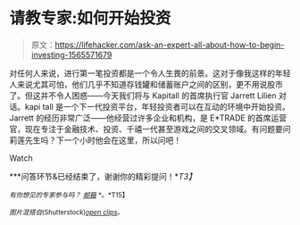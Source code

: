 # 请教专家:如何开始投资

> 原文：<https://lifehacker.com/ask-an-expert-all-about-how-to-begin-investing-1565571679>

对任何人来说，进行第一笔投资都是一个令人生畏的前景。这对于像我这样的年轻人来说尤其可怕，他们几乎不知道存钱罐和储蓄账户之间的区别，更不用说股市了。但这并不令人困惑——今天我们将与 Kapitall 的首席执行官 Jarrett Lilien 对话。kapi tall 是一个下一代投资平台，年轻投资者可以在互动的环境中开始投资。Jarrett 的经历非常广泛——他经营过许多企业和机构，是 E*TRADE 的首席运营官，现在专注于金融技术、投资、千禧一代甚至游戏之间的交叉领域。有问题要问莉莲先生吗？下一个小时他会在这里，所以问吧！

Watch

***问答环节&已经结束了，谢谢你的精彩提问！**T3】*

<small>*有你想见的专家参与吗？*</small> [<small>*邮箱*</small>](mailto:andy@lifehacker.com) <small>*。*T15】</small>

<small>*图片混搭自*</small>[<small></small>](http://www.shutterstock.com/pic.mhtml?id=160969574&src=id)*<small>*(Shutterstock)*</small>[<small>*open clips*</small>](http://lifehacker.com/OpenClips)<small>*。*</small>*